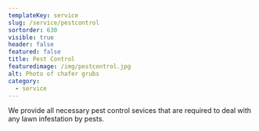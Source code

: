 ```yaml
---
templateKey: service
slug: /service/pestcontrol
sortorder: 630
visible: true
header: false
featured: false
title: Pest Control
featuredimage: /img/pestcontrol.jpg
alt: Photo of chafer grubs
category:
  - service
---
```


We provide all necessary pest control sevices that are required to deal with any
lawn infestation by pests.
